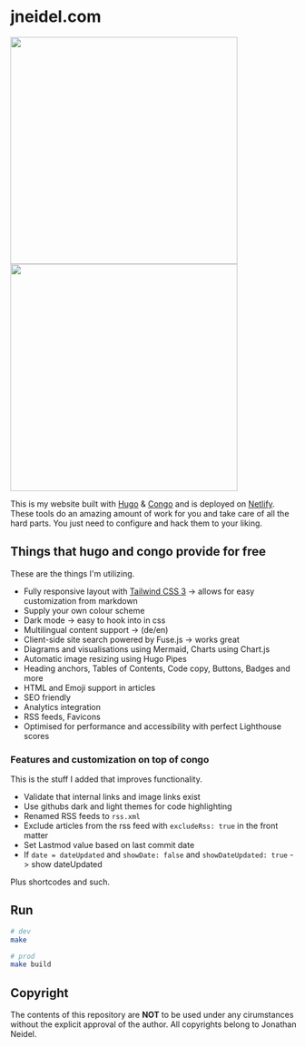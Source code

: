 # jneidel.com

<img width="400px" src="https://github.com/jneidel/blog/assets/25589715/353b68d4-04cf-4db6-bea6-218e7290d659"/><img width="400px" src="https://github.com/jneidel/blog/assets/25589715/5b90cb33-ce98-4c98-979e-58d42b921689"/>

This is my website built with [Hugo](https://gohugo.io) & [Congo](https://jpanther.github.io/congo) and is deployed on [Netlify](https://netlify.com).
These tools do an amazing amount of work for you and take care of all the hard
parts. You just need to configure and hack them to your liking.

## Things that hugo and congo provide for free

These are the things I'm utilizing.

- Fully responsive layout with [Tailwind CSS 3](https://tailwindcss.com) -> allows for easy customization from markdown
- Supply your own colour scheme
- Dark mode -> easy to hook into in css
- Multilingual content support -> (de/en)
- Client-side site search powered by Fuse.js -> works great
- Diagrams and visualisations using Mermaid, Charts using Chart.js
- Automatic image resizing using Hugo Pipes
- Heading anchors, Tables of Contents, Code copy, Buttons, Badges and more
- HTML and Emoji support in articles
- SEO friendly
- Analytics integration
- RSS feeds, Favicons
- Optimised for performance and accessibility with perfect Lighthouse scores

### Features and customization on top of congo

This is the stuff I added that improves functionality.

- Validate that internal links and image links exist
- Use githubs dark and light themes for code highlighting
- Renamed RSS feeds to `rss.xml`
- Exclude articles from the rss feed with `excludeRss: true` in the front matter
- Set Lastmod value based on last commit date
- If `date = dateUpdated` and `showDate: false` and `showDateUpdated: true` -> show dateUpdated

Plus shortcodes and such.

## Run

```sh
# dev
make

# prod
make build
```

## Copyright

The contents of this repository are **NOT** to be used under any cirumstances
without the explicit approval of the author.
All copyrights belong to Jonathan Neidel.
